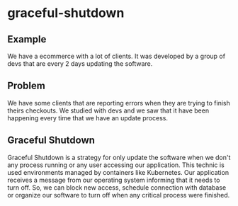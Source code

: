 # graceful-shutdown

## Example
We have a ecommerce with a lot of clients. It was developed by a group of devs that are every 2 days updating the software.

## Problem
We have some clients that are reporting errors when they are trying to finish theirs checkouts. We studied with devs and we saw that it have been happening every time that we have an update process.

## Graceful Shutdown
Graceful Shutdown is a strategy for only update the software when we don't any process running or any user accessing our application. This technic is used environments managed by containers like Kubernetes. Our application receives a message from our operating system informing that it needs to turn off. So, we can block new access, schedule connection with database or organize our software to turn off when any critical process were finished.
